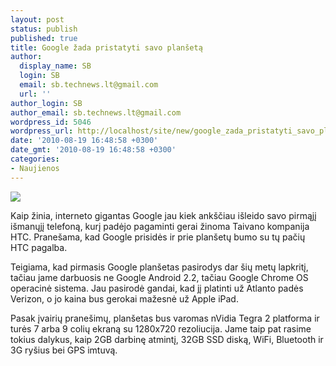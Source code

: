 ```yaml
---
layout: post
status: publish
published: true
title: Google žada pristatyti savo planšetą
author:
  display_name: SB
  login: SB
  email: sb.technews.lt@gmail.com
  url: ''
author_login: SB
author_email: sb.technews.lt@gmail.com
wordpress_id: 5046
wordpress_url: http://localhost/site/new/google_zada_pristatyti_savo_planseta/
date: '2010-08-19 16:48:58 +0300'
date_gmt: '2010-08-19 16:48:58 +0300'
categories:
- Naujienos
---
```

<div class="imgright"><img src="http://www.part.lt/img/cddb8fefc53b796b4d88bb98c8fe277819.jpg"  /></div>
<p>Kaip žinia, interneto gigantas Google jau kiek ankščiau išleido savo pirmąjį išmanųjį telefoną, kurį padėjo pagaminti gerai žinoma Taivano kompanija HTC. Pranešama, kad Google prisidės ir prie planšetų bumo su tų pačių HTC pagalba.</p>
<p>Teigiama, kad pirmasis Google planšetas pasirodys dar šių metų lapkritį, tačiau jame darbuosis ne Google Android 2.2, tačiau Google Chrome OS operacinė sistema. Jau pasirodė gandai, kad jį platinti už Atlanto padės Verizon, o jo kaina bus gerokai mažesnė už Apple iPad.</p>
<p>Pasak įvairių pranešimų, planšetas bus varomas nVidia Tegra 2 platforma ir turės 7 arba 9 colių ekraną su 1280x720 rezoliucija. Jame taip pat rasime tokius dalykus, kaip 2GB darbinę atmintį, 32GB SSD diską, WiFi, Bluetooth ir 3G ryšius bei GPS imtuvą.<br /></p>
